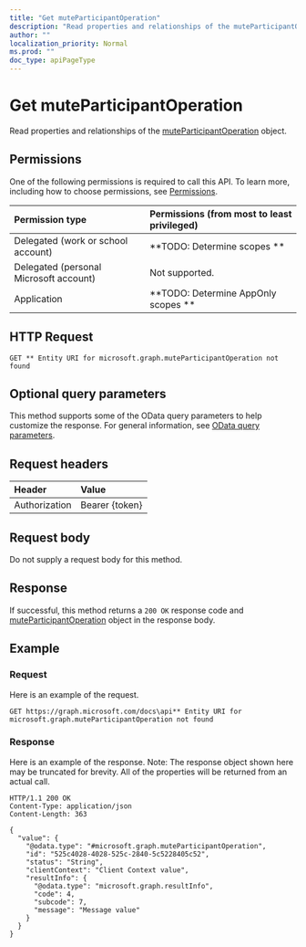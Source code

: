 ```yaml
---
title: "Get muteParticipantOperation"
description: "Read properties and relationships of the muteParticipantOperation object."
author: ""
localization_priority: Normal
ms.prod: ""
doc_type: apiPageType
---
```


# Get muteParticipantOperation

Read properties and relationships of the [muteParticipantOperation](../resources/muteparticipantoperation.md) object.

## Permissions
One of the following permissions is required to call this API. To learn more, including how to choose permissions, see [Permissions](/concepts/permissions-reference.md).

|Permission type|Permissions (from most to least privileged)|
|:---|:---|
|Delegated (work or school account)|**TODO: Determine scopes **|
|Delegated (personal Microsoft account)|Not supported.|
|Application|**TODO: Determine AppOnly scopes **|

## HTTP Request
<!-- {
  "blockType": "ignored"
}
-->
``` http
GET ** Entity URI for microsoft.graph.muteParticipantOperation not found
```

## Optional query parameters
This method supports some of the OData query parameters to help customize the response. For general information, see [OData query parameters](/graph/query-parameters).

## Request headers
|Header|Value|
|:---|:---|
|Authorization|Bearer {token}|

## Request body
Do not supply a request body for this method.

## Response
If successful, this method returns a `200 OK` response code and [muteParticipantOperation](../resources/muteparticipantoperation.md) object in the response body.

## Example

### Request
Here is an example of the request.
<!-- {
  "blockType": "request",
  "name": "get_muteparticipantoperation"
}
-->
``` http
GET https://graph.microsoft.com/docs\api** Entity URI for microsoft.graph.muteParticipantOperation not found
```

### Response
Here is an example of the response. Note: The response object shown here may be truncated for brevity. All of the properties will be returned from an actual call.
<!-- {
  "blockType": "response",
  "truncated": true,
  "@odata.type": "microsoft.graph.muteParticipantOperation"
}
-->
``` http
HTTP/1.1 200 OK
Content-Type: application/json
Content-Length: 363

{
  "value": {
    "@odata.type": "#microsoft.graph.muteParticipantOperation",
    "id": "525c4028-4028-525c-2840-5c5228405c52",
    "status": "String",
    "clientContext": "Client Context value",
    "resultInfo": {
      "@odata.type": "microsoft.graph.resultInfo",
      "code": 4,
      "subcode": 7,
      "message": "Message value"
    }
  }
}
```

